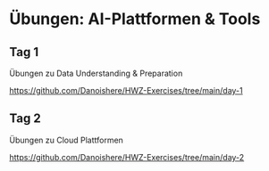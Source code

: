 # Übungen: AI-Plattformen & Tools

## Tag 1
Übungen zu Data Understanding & Preparation

https://github.com/Danoishere/HWZ-Exercises/tree/main/day-1

## Tag 2
Übungen zu Cloud Plattformen

https://github.com/Danoishere/HWZ-Exercises/tree/main/day-2
